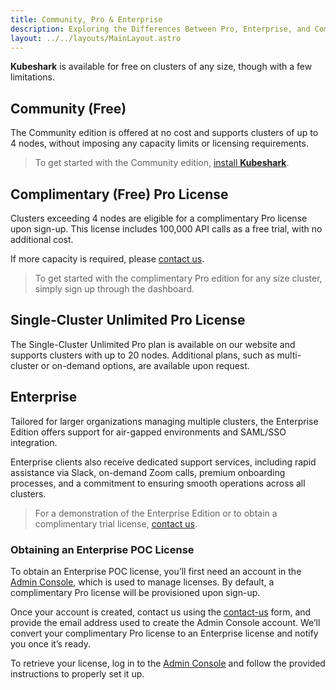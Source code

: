 ```yaml
---
title: Community, Pro & Enterprise  
description: Exploring the Differences Between Pro, Enterprise, and Community Editions  
layout: ../../layouts/MainLayout.astro
---
```


**Kubeshark** is available for free on clusters of any size, though with a few limitations.

## Community (Free)

The Community edition is offered at no cost and supports clusters of up to 4 nodes, without imposing any capacity limits or licensing requirements.

> To get started with the Community edition, [install **Kubeshark**](/en/install).

## Complimentary (Free) Pro License

Clusters exceeding 4 nodes are eligible for a complimentary Pro license upon sign-up. This license includes 100,000 API calls as a free trial, with no additional cost.

If more capacity is required, please [contact us](https://kubeshark.co/contact-us).

> To get started with the complimentary Pro edition for any size cluster, simply sign up through the dashboard.

## Single-Cluster Unlimited Pro License

The Single-Cluster Unlimited Pro plan is available on our website and supports clusters with up to 20 nodes. Additional plans, such as multi-cluster or on-demand options, are available upon request.

## Enterprise

Tailored for larger organizations managing multiple clusters, the Enterprise Edition offers support for air-gapped environments and SAML/SSO integration.

Enterprise clients also receive dedicated support services, including rapid assistance via Slack, on-demand Zoom calls, premium onboarding processes, and a commitment to ensuring smooth operations across all clusters.

> For a demonstration of the Enterprise Edition or to obtain a complimentary trial license, [contact us](https://kubeshark.co/contact-us).

### Obtaining an Enterprise POC License

To obtain an Enterprise POC license, you’ll first need an account in the [Admin Console](https://console.kubeshark.co/), which is used to manage licenses. By default, a complimentary Pro license will be provisioned upon sign-up.

Once your account is created, contact us using the [contact-us](https://kubeshark.co/contact-us) form, and provide the email address used to create the Admin Console account. We’ll convert your complimentary Pro license to an Enterprise license and notify you once it’s ready.

To retrieve your license, log in to the [Admin Console](https://console.kubeshark.co/) and follow the provided instructions to properly set it up.
